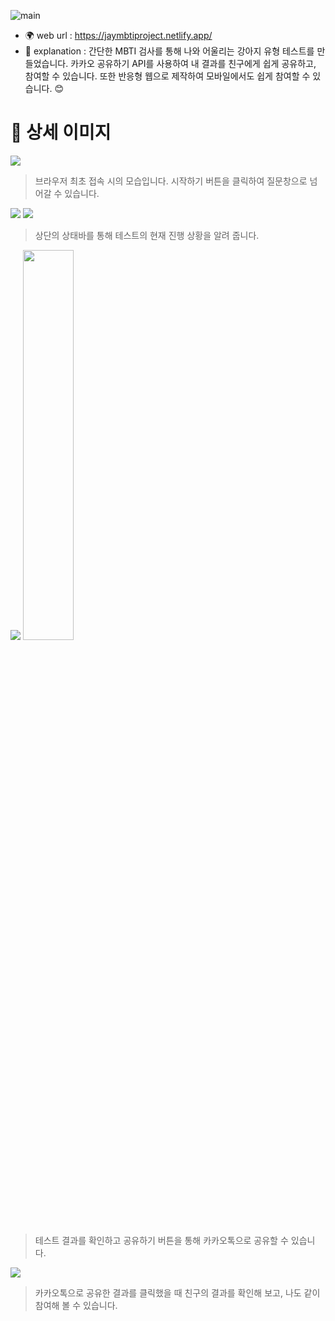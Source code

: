 ![main](https://user-images.githubusercontent.com/93428247/223441991-26499fc0-4182-4434-9ff0-9c2eba52c1b4.png)


- 🌍 web url : https://jaymbtiproject.netlify.app/
- 💬 explanation : 간단한 MBTI 검사를 통해 나와 어울리는 강아지 유형 테스트를 만들었습니다. 카카오 공유하기 API를 사용하여 내 결과를 친구에게 쉽게 공유하고, 참여할 수 있습니다. 또한 반응형 웹으로 제작하여 모바일에서도 쉽게 참여할 수 있습니다. 😊

# 🔎 상세 이미지
![](https://user-images.githubusercontent.com/93428247/223440104-5b59cdc4-9a0b-46b9-89e8-e4db2fcd31a8.png)

> 브라우저 최초 접속 시의 모습입니다. 시작하기 버튼을 클릭하여 질문창으로 넘어갈 수 있습니다.

![](https://user-images.githubusercontent.com/93428247/223440297-902640e6-b311-4c41-b337-de05640b3e4b.png) ![](https://user-images.githubusercontent.com/93428247/223440372-6a5e569e-2cbd-4b8e-9b39-e2600f2b8595.png)

> 상단의 상태바를 통해 테스트의 현재 진행 상황을 알려 줍니다.

![](https://user-images.githubusercontent.com/93428247/223440506-7752b728-9a16-4fd0-8e0a-f0a69ccf922b.png) <img src="https://user-images.githubusercontent.com/93428247/223441483-b2637fb1-cc64-4380-98bb-c906d51d8ea2.png" width="40%"></img>

> 테스트 결과를 확인하고 공유하기 버튼을 통해 카카오톡으로 공유할 수 있습니다.

![](https://user-images.githubusercontent.com/93428247/223442459-ac68636e-0c0b-4944-9466-445da18df03c.png)

> 카카오톡으로 공유한 결과를 클릭했을 때 친구의 결과를 확인해 보고, 나도 같이 참여해 볼 수 있습니다.
